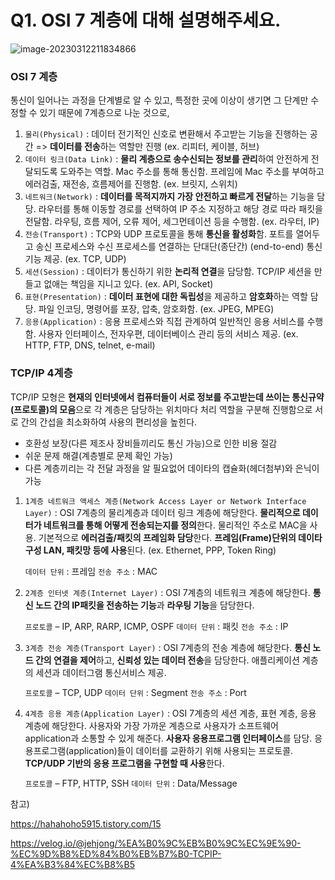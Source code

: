 # Q1. OSI 7 계층에 대해 설명해주세요.

![image-20230312211834866](C:\Users\Geunhye\Desktop\cs_study\CS_study\네트워크\면접준비\assets\image-20230312211834866.png)



### OSI 7 계층

통신이 일어나는 과정을 단계별로 알 수 있고, 특정한 곳에 이상이 생기면 그 단계만 수정할 수 있기 때문에 7계층으로 나눈 것으로,

1. `물리(Physical)` : 데이터 전기적인 신호로 변환해서 주고받는 기능을 진행하는 공간 => **데이터를 전송**하는 역할만 진행 (ex. 리피터, 케이블, 허브)
2. `데이터 링크(Data Link)` : **물리 계층으로 송수신되는 정보를 관리**하여 안전하게 전달되도록 도와주는 역할. Mac 주소를 통해 통신함. 프레임에 Mac 주소를 부여하고 에러검출, 재전송, 흐름제어를 진행함. (ex. 브릿지, 스위치)
3. `네트워크(Network)` : **데이터를 목적지까지 가장 안전하고 빠르게 전달**하는 기능을 담당. 라우터를 통해 이동할 경로를 선택하여 IP 주소 지정하고 해당 경로 따라 패킷을 전달함. 라우팅, 흐름 제어, 오류 제어, 세그먼테이션 등을 수행함. (ex. 라우터, IP)
4. `전송(Transport)` : TCP와 UDP 프로토콜을 통해 **통신을 활성화**함. 포트를 열어두고 송신 프로세스와 수신 프로세스를 연결하는 단대단(종단간) (end-to-end) 통신 기능 제공. (ex. TCP, UDP)
5. `세션(Session)` : 데이터가 통신하기 위한 **논리적 연결**을 담당함. TCP/IP 세션을 만들고 없애는 책임을 지니고 있다. (ex. API, Socket)
6. `표현(Presentation)` : **데이터 표현에 대한 독립성**을 제공하고 **암호화**하는 역할 담당. 파일 인코딩, 명령어를 포장, 압축, 암호화함. (ex. JPEG, MPEG)
7. `응용(Application)` :  응용 프로세스와 직접 관계하여 일반적인 응용 서비스를 수행함. 사용자 인터페이스, 전자우편, 데이터베이스 관리 등의 서비스 제공. (ex. HTTP, FTP, DNS, telnet, e-mail)



### TCP/IP 4계층

TCP/IP 모형은 **현재의 인터넷에서 컴퓨터들이 서로 정보를 주고받는데 쓰이는 통신규약(프로토콜)의 모음**으로 각 계층은 담당하는 위치마다 처리 역할을 구분해 진행함으로 서로 간의 간섭을 최소화하여 사용의 편리성을 높힌다.

- 호환성 보장(다른 제조사 장비들끼리도 통신 가능)으로 인한 비용 절감
- 쉬운 문제 해결(계층별로 문제 확인 가능)
- 다른 계층끼리는 각 전달 과정을 알 필요없어 데이타의 캡슐화(헤더첨부)와 은닉이 가능



1. `1계층 네트워크 액세스 계층(Network Access Layer or Network Interface Layer)` : OSI 7계층의 물리계층과 데이터 링크 계층에 해당한다. **물리적으로 데이터가 네트워크를 통해 어떻게 전송되는지를 정의**한다. 물리적인 주소로 MAC을 사용. 기본적으로 **에러검출/패킷의 프레임화 담당**한다. **프레임(Frame)단위의 데이타 구성 LAN, 패킷망 등에 사용**된다. (ex. Ethernet, PPP, Token Ring)

   `데이터 단위` : 프레임  `전송 주소` : MAC

2. `2계층 인터넷 계층(Internet Layer)` : OSI 7계층의 네트워크 계층에 해당한다. **통신 노드 간의 IP패킷을 전송하는 기능**과 **라우팅 기능**을 담당한다. 

   `프로토콜` – IP, ARP, RARP, ICMP, OSPF  `데이터 단위` : 패킷  `전송 주소` : IP

3. `3계층 전송 계층(Transport Layer)` : OSI 7계층의 전송 계층에 해당한다. **통신 노드 간의 연결을 제어**하고, **신뢰성 있는 데이터 전송**을 담당한다. 애플리케이션 계층의 세션과 데이터그램 통신서비스 제공.

   `프로토콜` – TCP, UDP  `데이터 단위` : Segment  `전송 주소` : Port

4. `4계층 응용 계층(Application Layer)` : OSI 7계층의 세션 계층, 표현 계층, 응용 계층에 해당한다. 사용자와 가장 가까운 계층으로 사용자가 소프트웨어 application과 소통할 수 있게 해준다. **사용자 응용프로그램 인터페이스**를 담당. 응용프로그램(application)들이 데이터를 교환하기 위해 사용되는 프로토콜. **TCP/UDP 기반의 응용 프로그램을 구현할 때 사용**한다. 

   `프로토콜` – FTP, HTTP, SSH  `데이터 단위` : Data/Message



참고)

https://hahahoho5915.tistory.com/15

https://velog.io/@jehjong/%EA%B0%9C%EB%B0%9C%EC%9E%90-%EC%9D%B8%ED%84%B0%EB%B7%B0-TCPIP-4%EA%B3%84%EC%B8%B5

